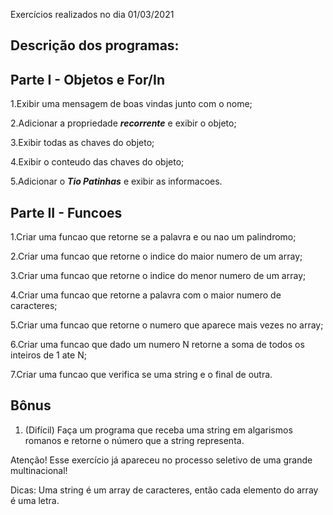 Exercícios realizados no dia 01/03/2021

## Descrição dos programas:

## Parte I - Objetos e For/In

1.Exibir uma mensagem de boas vindas junto com o nome;

2.Adicionar a propriedade **_recorrente_** e exibir o objeto;

3.Exibir todas as chaves do objeto;

4.Exibir o conteudo das chaves do objeto;

5.Adicionar o **_Tio Patinhas_** e exibir as informacoes.

## Parte II - Funcoes

1.Criar uma funcao que retorne se a palavra e ou nao um palindromo;

2.Criar uma funcao que retorne o indice do maior numero de um array;

3.Criar uma funcao que retorne o indice do menor numero de um array;

4.Criar uma funcao que retorne a palavra com o maior numero de caracteres;

5.Criar uma funcao que retorne o numero que aparece mais vezes no array;

6.Criar uma funcao que dado um numero N retorne a soma de todos os inteiros de 1 ate N;

7.Criar uma funcao que verifica se uma string e o final de outra.

## Bônus

1. (Difícil) Faça um programa que receba uma string em algarismos romanos e retorne o número que a string representa.

Atenção! Esse exercício já apareceu no processo seletivo de uma grande multinacional!

Dicas: Uma string é um array de caracteres, então cada elemento do array é uma letra.

